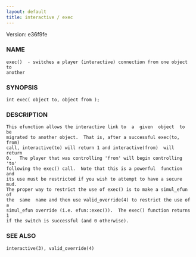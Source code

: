 ```yaml
---
layout: default
title: interactive / exec
---
```


Version: e36f9fe




### NAME
    exec()  - switches a player (interactive) connection from one object to
    another


### SYNOPSIS
    int exec( object to, object from );


### DESCRIPTION
    This efunction allows the interactive link to  a  given  object  to  be
    migrated to another object.  That is, after a successful exec(to, from)
    call, interactive(to) will return 1 and interactive(from)  will  return
    0.   The player that was controlling 'from' will begin controlling 'to'
    following the exec() call.  Note that this is a powerful  function  and
    its use must be restricted if you wish to attempt to have a secure mud.
    The proper way to restrict the use of exec() is to make a simul_efun of
    the  same  name and then use valid_override(4) to restrict the use of a
    simul_efun override (i.e. efun::exec()).  The exec() function returns 1
    if the switch is successful (and 0 otherwise).


### SEE ALSO
    interactive(3), valid_override(4)



